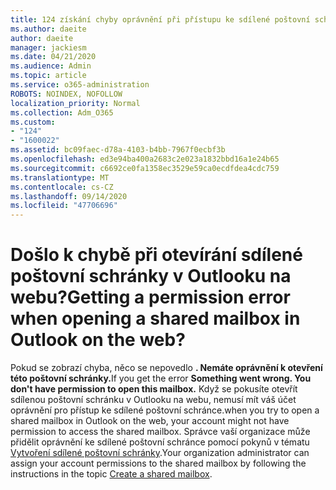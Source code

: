 ```yaml
---
title: 124 získání chyby oprávnění při přístupu ke sdílené poštovní schránce v OWA?
ms.author: daeite
author: daeite
manager: jackiesm
ms.date: 04/21/2020
ms.audience: Admin
ms.topic: article
ms.service: o365-administration
ROBOTS: NOINDEX, NOFOLLOW
localization_priority: Normal
ms.collection: Adm_O365
ms.custom:
- "124"
- "1600022"
ms.assetid: bc09faec-d78a-4103-b4bb-7967f0ecbf3b
ms.openlocfilehash: ed3e94ba400a2683c2e023a1832bbd16a1e24b65
ms.sourcegitcommit: c6692ce0fa1358ec3529e59ca0ecdfdea4cdc759
ms.translationtype: MT
ms.contentlocale: cs-CZ
ms.lasthandoff: 09/14/2020
ms.locfileid: "47706696"
---
```

# <a name="getting-a-permission-error-when-opening-a-shared-mailbox-in-outlook-on-the-web"></a><span data-ttu-id="06736-102">Došlo k chybě při otevírání sdílené poštovní schránky v Outlooku na webu?</span><span class="sxs-lookup"><span data-stu-id="06736-102">Getting a permission error when opening a shared mailbox in Outlook on the web?</span></span>

<span data-ttu-id="06736-103">Pokud se zobrazí chyba, něco se nepovedlo **. Nemáte oprávnění k otevření této poštovní schránky.**</span><span class="sxs-lookup"><span data-stu-id="06736-103">If you get the error **Something went wrong. You don't have permission to open this mailbox.**</span></span> <span data-ttu-id="06736-104">Když se pokusíte otevřít sdílenou poštovní schránku v Outlooku na webu, nemusí mít váš účet oprávnění pro přístup ke sdílené poštovní schránce.</span><span class="sxs-lookup"><span data-stu-id="06736-104">when you try to open a shared mailbox in Outlook on the web, your account might not have permission to access the shared mailbox.</span></span> <span data-ttu-id="06736-105">Správce vaší organizace může přidělit oprávnění ke sdílené poštovní schránce pomocí pokynů v tématu [Vytvoření sdílené poštovní schránky](https://docs.microsoft.com/microsoft-365/admin/email/create-a-shared-mailbox).</span><span class="sxs-lookup"><span data-stu-id="06736-105">Your organization administrator can assign your account permissions to the shared mailbox by following the instructions in the topic [Create a shared mailbox](https://docs.microsoft.com/microsoft-365/admin/email/create-a-shared-mailbox).</span></span>
  